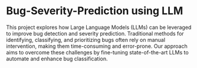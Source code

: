 # Bug-Severity-Prediction using LLM

This project explores how Large Language Models (LLMs) can be leveraged to improve bug detection and severity prediction. Traditional methods for identifying, classifying, and prioritizing bugs often rely on manual intervention, making them time-consuming and error-prone. Our approach aims to overcome these challenges by fine-tuning state-of-the-art LLMs to automate and enhance bug classification.


